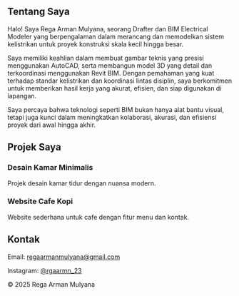   <head>
    <h2>Tentang Saya</h2>
    <p>Halo! Saya Rega Arman Mulyana, seorang Drafter dan BIM Electrical Modeler yang berpengalaman dalam merancang dan memodelkan sistem kelistrikan untuk proyek konstruksi skala kecil hingga besar.

Saya memiliki keahlian dalam membuat gambar teknis yang presisi menggunakan AutoCAD, serta membangun model 3D yang detail dan terkoordinasi menggunakan Revit BIM. Dengan pemahaman yang kuat terhadap standar kelistrikan dan koordinasi lintas disiplin, saya berkomitmen untuk memberikan hasil kerja yang akurat, efisien, dan siap digunakan di lapangan.

Saya percaya bahwa teknologi seperti BIM bukan hanya alat bantu visual, tetapi juga kunci dalam meningkatkan kolaborasi, akurasi, dan efisiensi proyek dari awal hingga akhir.</p>
  </section>

  <section>
    <h2>Projek Saya</h2>
    <div class="project">
      <h3>Desain Kamar Minimalis</h3>
      <p>Projek desain kamar tidur dengan nuansa modern.</p>
    </div>
    <div class="project">
      <h3>Website Cafe Kopi</h3>
      <p>Website sederhana untuk cafe dengan fitur menu dan kontak.</p>
    </div>
  </section>

  <section>
    <h2>Kontak</h2>
    <p>Email: <a href="mailto:regaarmanmulyana@gmail.com">regaarmanmulyana@gmail.com</a></p>
    <p>Instagram: <a href="https://instagram.com/rgaarmn_23" target="_blank">@rgaarmn_23</a></p>
  </section>

  <footer>
    <p>© 2025 Rega Arman Mulyana</p>
  </footer>

</body>
